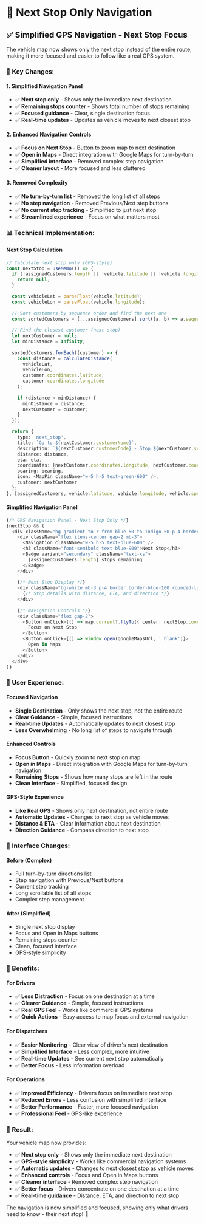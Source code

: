 # 🎯 Next Stop Only Navigation

## ✅ **Simplified GPS Navigation - Next Stop Focus**

The vehicle map now shows only the next stop instead of the entire route, making it more focused and easier to follow like a real GPS system.

### **🚀 Key Changes:**

#### **1. Simplified Navigation Panel**
- ✅ **Next stop only** - Shows only the immediate next destination
- ✅ **Remaining stops counter** - Shows total number of stops remaining
- ✅ **Focused guidance** - Clear, single destination focus
- ✅ **Real-time updates** - Updates as vehicle moves to next closest stop

#### **2. Enhanced Navigation Controls**
- ✅ **Focus on Next Stop** - Button to zoom map to next destination
- ✅ **Open in Maps** - Direct integration with Google Maps for turn-by-turn
- ✅ **Simplified interface** - Removed complex step navigation
- ✅ **Cleaner layout** - More focused and less cluttered

#### **3. Removed Complexity**
- ✅ **No turn-by-turn list** - Removed the long list of all steps
- ✅ **No step navigation** - Removed Previous/Next step buttons
- ✅ **No current step tracking** - Simplified to just next stop
- ✅ **Streamlined experience** - Focus on what matters most

### **📊 Technical Implementation:**

#### **Next Stop Calculation**
```typescript
// Calculate next stop only (GPS-style)
const nextStop = useMemo(() => {
  if (!assignedCustomers.length || !vehicle.latitude || !vehicle.longitude) {
    return null;
  }

  const vehicleLat = parseFloat(vehicle.latitude);
  const vehicleLon = parseFloat(vehicle.longitude);
  
  // Sort customers by sequence order and find the next one
  const sortedCustomers = [...assignedCustomers].sort((a, b) => a.sequenceOrder - b.sequenceOrder);
  
  // Find the closest customer (next stop)
  let nextCustomer = null;
  let minDistance = Infinity;
  
  sortedCustomers.forEach((customer) => {
    const distance = calculateDistance(
      vehicleLat,
      vehicleLon,
      customer.coordinates.latitude,
      customer.coordinates.longitude
    );
    
    if (distance < minDistance) {
      minDistance = distance;
      nextCustomer = customer;
    }
  });

  return {
    type: 'next_stop',
    title: `Go to ${nextCustomer.customerName}`,
    description: `${nextCustomer.customerCode} - Stop ${nextCustomer.sequenceOrder}`,
    distance: distance,
    eta: eta,
    coordinates: [nextCustomer.coordinates.longitude, nextCustomer.coordinates.latitude],
    bearing: bearing,
    icon: <MapPin className="w-5 h-5 text-green-600" />,
    customer: nextCustomer
  };
}, [assignedCustomers, vehicle.latitude, vehicle.longitude, vehicle.speed]);
```

#### **Simplified Navigation Panel**
```typescript
{/* GPS Navigation Panel - Next Stop Only */}
{nextStop && (
  <div className="bg-gradient-to-r from-blue-50 to-indigo-50 p-4 border border-blue-200 rounded-lg">
    <div className="flex items-center gap-2 mb-3">
      <Navigation className="w-5 h-5 text-blue-600" />
      <h3 className="font-semibold text-blue-900">Next Stop</h3>
      <Badge variant="secondary" className="text-xs">
        {assignedCustomers.length} stops remaining
      </Badge>
    </div>
    
    {/* Next Stop Display */}
    <div className="bg-white mb-3 p-4 border border-blue-100 rounded-lg">
      {/* Stop details with distance, ETA, and direction */}
    </div>
    
    {/* Navigation Controls */}
    <div className="flex gap-2">
      <Button onClick={() => map.current?.flyTo({ center: nextStop.coordinates, zoom: 16 })}>
        Focus on Next Stop
      </Button>
      <Button onClick={() => window.open(googleMapsUrl, '_blank')}>
        Open in Maps
      </Button>
    </div>
  </div>
)}
```

### **🎯 User Experience:**

#### **Focused Navigation**
- **Single Destination** - Only shows the next stop, not the entire route
- **Clear Guidance** - Simple, focused instructions
- **Real-time Updates** - Automatically updates to next closest stop
- **Less Overwhelming** - No long list of steps to navigate through

#### **Enhanced Controls**
- **Focus Button** - Quickly zoom to next stop on map
- **Open in Maps** - Direct integration with Google Maps for turn-by-turn navigation
- **Remaining Stops** - Shows how many stops are left in the route
- **Clean Interface** - Simplified, focused design

#### **GPS-Style Experience**
- **Like Real GPS** - Shows only next destination, not entire route
- **Automatic Updates** - Changes to next stop as vehicle moves
- **Distance & ETA** - Clear information about next destination
- **Direction Guidance** - Compass direction to next stop

### **📱 Interface Changes:**

#### **Before (Complex)**
- Full turn-by-turn directions list
- Step navigation with Previous/Next buttons
- Current step tracking
- Long scrollable list of all stops
- Complex step management

#### **After (Simplified)**
- Single next stop display
- Focus and Open in Maps buttons
- Remaining stops counter
- Clean, focused interface
- GPS-style simplicity

### **🚀 Benefits:**

#### **For Drivers**
- ✅ **Less Distraction** - Focus on one destination at a time
- ✅ **Clearer Guidance** - Simple, focused instructions
- ✅ **Real GPS Feel** - Works like commercial GPS systems
- ✅ **Quick Actions** - Easy access to map focus and external navigation

#### **For Dispatchers**
- ✅ **Easier Monitoring** - Clear view of driver's next destination
- ✅ **Simplified Interface** - Less complex, more intuitive
- ✅ **Real-time Updates** - See current next stop automatically
- ✅ **Better Focus** - Less information overload

#### **For Operations**
- ✅ **Improved Efficiency** - Drivers focus on immediate next stop
- ✅ **Reduced Errors** - Less confusion with simplified interface
- ✅ **Better Performance** - Faster, more focused navigation
- ✅ **Professional Feel** - GPS-like experience

### **🎉 Result:**

Your vehicle map now provides:
- ✅ **Next stop only** - Shows only the immediate next destination
- ✅ **GPS-style simplicity** - Works like commercial navigation systems
- ✅ **Automatic updates** - Changes to next closest stop as vehicle moves
- ✅ **Enhanced controls** - Focus and Open in Maps buttons
- ✅ **Cleaner interface** - Removed complex step navigation
- ✅ **Better focus** - Drivers concentrate on one destination at a time
- ✅ **Real-time guidance** - Distance, ETA, and direction to next stop

The navigation is now simplified and focused, showing only what drivers need to know - their next stop! 🎯
